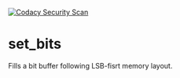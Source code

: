 [![Codacy Security Scan](https://github.com/mad4j/set_bits/actions/workflows/codacy.yml/badge.svg)](https://github.com/mad4j/set_bits/actions/workflows/codacy.yml)

# set_bits
Fills a bit buffer following  LSB-fisrt memory layout.
